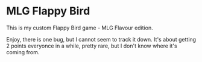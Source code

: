 # MLG Flappy Bird

This is my custom Flappy Bird game - MLG Flavour edition.

Enjoy, there is one bug, but I cannot seem to track it down. It's about getting 2 points everyonce in a while, pretty rare, but I don't know where it's coming from.
